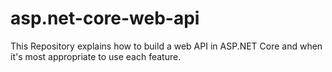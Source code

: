 # asp.net-core-web-api
This Repository explains how to build a web API in ASP.NET Core and when it's most appropriate to use each feature.
